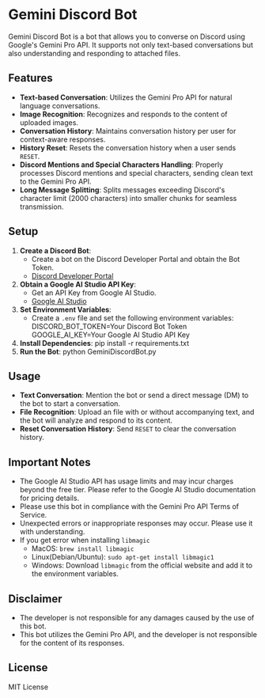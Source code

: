 # Gemini Discord Bot

Gemini Discord Bot is a bot that allows you to converse on Discord using Google's Gemini Pro API. It supports not only text-based conversations but also understanding and responding to attached files.

## Features

*   **Text-based Conversation**: Utilizes the Gemini Pro API for natural language conversations.
*   **Image Recognition**: Recognizes and responds to the content of uploaded images.
*   **Conversation History**: Maintains conversation history per user for context-aware responses.
*   **History Reset**:  Resets the conversation history when a user sends `RESET`.
*   **Discord Mentions and Special Characters Handling**: Properly processes Discord mentions and special characters, sending clean text to the Gemini Pro API.
*   **Long Message Splitting**: Splits messages exceeding Discord's character limit (2000 characters) into smaller chunks for seamless transmission.

## Setup

1. **Create a Discord Bot**:
    *   Create a bot on the Discord Developer Portal and obtain the Bot Token.
    *   [Discord Developer Portal](https://discord.com/developers/applications)
2. **Obtain a Google AI Studio API Key**:
    *   Get an API Key from Google AI Studio.
    *   [Google AI Studio](https://makersuite.google.com/)
3. **Set Environment Variables**:
    *   Create a `.env` file and set the following environment variables:
        DISCORD_BOT_TOKEN=Your Discord Bot Token
        GOOGLE_AI_KEY=Your Google AI Studio API Key
4. **Install Dependencies**:
    pip install -r requirements.txt
5. **Run the Bot**:
    python GeminiDiscordBot.py

## Usage

*   **Text Conversation**: Mention the bot or send a direct message (DM) to the bot to start a conversation.
*   **File Recognition**: Upload an file with or without accompanying text, and the bot will analyze and respond to its content.
*   **Reset Conversation History**: Send `RESET` to clear the conversation history.

## Important Notes

*   The Google AI Studio API has usage limits and may incur charges beyond the free tier. Please refer to the Google AI Studio documentation for pricing details.
*   Please use this bot in compliance with the Gemini Pro API Terms of Service.
*   Unexpected errors or inappropriate responses may occur. Please use it with understanding.
*   If you get error when installing `libmagic`
    *   MacOS: `brew install libmagic`
    *   Linux(Debian/Ubuntu): `sudo apt-get install libmagic1`
    *   Windows: Download `libmagic` from the official website and add it to the environment variables.

## Disclaimer

*   The developer is not responsible for any damages caused by the use of this bot.
*   This bot utilizes the Gemini Pro API, and the developer is not responsible for the content of its responses.

## License

MIT License
